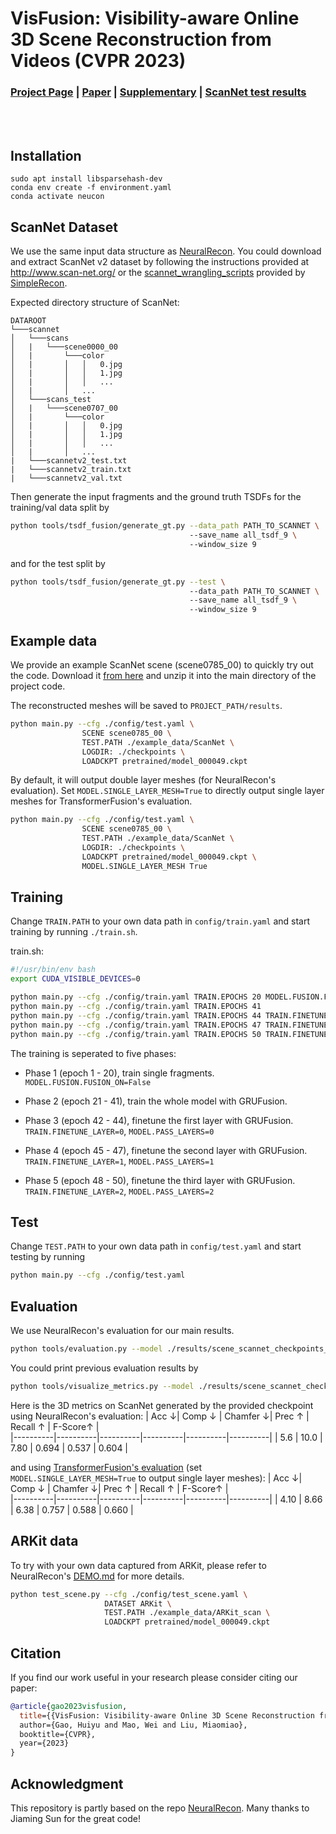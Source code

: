 # VisFusion: Visibility-aware Online 3D Scene Reconstruction from Videos (CVPR 2023)

### [Project Page](https://huiyu-gao.github.io/visfusion) | [Paper](https://arxiv.org/abs/2304.10687) | [Supplementary](https://huiyu-gao.github.io/visfusion/resources/VisFusion_Supp.pdf) | [ScanNet test results](https://drive.google.com/drive/folders/1eRbvajEugpQH1_Bq_M5sLROoXtuFxW34?usp=sharing)

<br/>

<center><img src="media/scene0785_00.gif" alt=""></center>

<br/>

## Installation
```shell
sudo apt install libsparsehash-dev
conda env create -f environment.yaml
conda activate neucon
```

## ScanNet Dataset
We use the same input data structure as [NeuralRecon](https://zju3dv.github.io/neuralrecon/). You could download and extract ScanNet v2 dataset by following the instructions provided at http://www.scan-net.org/ or the [scannet_wrangling_scripts](https://github.com/nianticlabs/simplerecon/tree/main/data_scripts/scannet_wrangling_scripts) provided by [SimpleRecon](https://nianticlabs.github.io/simplerecon/). 

Expected directory structure of ScanNet:
```
DATAROOT
└───scannet
│   └───scans
│   |   └───scene0000_00
│   |       └───color
│   |       │   │   0.jpg
│   |       │   │   1.jpg
│   |       │   │   ...
│   |       │   ...
│   └───scans_test
│   |   └───scene0707_00
│   |       └───color
│   |       │   │   0.jpg
│   |       │   │   1.jpg
│   |       │   │   ...
│   |       │   ...
|   └───scannetv2_test.txt
|   └───scannetv2_train.txt
|   └───scannetv2_val.txt
```

Then generate the input fragments and the ground truth TSDFs for the training/val data split by
```bash
python tools/tsdf_fusion/generate_gt.py --data_path PATH_TO_SCANNET \ 
                                        --save_name all_tsdf_9 \ 
                                        --window_size 9
```
and for the test split by
```bash
python tools/tsdf_fusion/generate_gt.py --test \ 
                                        --data_path PATH_TO_SCANNET \ 
                                        --save_name all_tsdf_9 \ 
                                        --window_size 9
```

## Example data
We provide an example ScanNet scene (scene0785_00) to quickly try out the code. Download it [from here](https://drive.google.com/file/d/1bEj6CVFrHZAOiY4Ir1oDvsrq4bXqga0l/view?usp=sharing) and unzip it into the main directory of the project code.

The reconstructed meshes will be saved to `PROJECT_PATH/results`.
```bash
python main.py --cfg ./config/test.yaml \
                SCENE scene0785_00 \ 
                TEST.PATH ./example_data/ScanNet \ 
                LOGDIR: ./checkpoints \ 
                LOADCKPT pretrained/model_000049.ckpt
```

By default, it will output double layer meshes (for NeuralRecon's evaluation). Set `MODEL.SINGLE_LAYER_MESH=True` to directly output single layer meshes for TransformerFusion's evaluation.
```bash
python main.py --cfg ./config/test.yaml \
                SCENE scene0785_00 \ 
                TEST.PATH ./example_data/ScanNet \ 
                LOGDIR: ./checkpoints \ 
                LOADCKPT pretrained/model_000049.ckpt \ 
                MODEL.SINGLE_LAYER_MESH True
```


## Training
Change `TRAIN.PATH` to your own data path in `config/train.yaml` and start training by running `./train.sh`.

train.sh:
```bash
#!/usr/bin/env bash
export CUDA_VISIBLE_DEVICES=0

python main.py --cfg ./config/train.yaml TRAIN.EPOCHS 20 MODEL.FUSION.FUSION_ON False
python main.py --cfg ./config/train.yaml TRAIN.EPOCHS 41
python main.py --cfg ./config/train.yaml TRAIN.EPOCHS 44 TRAIN.FINETUNE_LAYER 0 MODEL.PASS_LAYERS 0
python main.py --cfg ./config/train.yaml TRAIN.EPOCHS 47 TRAIN.FINETUNE_LAYER 1 MODEL.PASS_LAYERS 1
python main.py --cfg ./config/train.yaml TRAIN.EPOCHS 50 TRAIN.FINETUNE_LAYER 2 MODEL.PASS_LAYERS 2
```

The training is seperated to five phases:

-  Phase 1 (epoch 1 - 20), train single fragments.
`MODEL.FUSION.FUSION_ON=False`

- Phase 2 (epoch 21 - 41), train the whole model with GRUFusion.

- Phase 3 (epoch 42 - 44), finetune the first layer with GRUFusion.
`TRAIN.FINETUNE_LAYER=0`, `MODEL.PASS_LAYERS=0`

- Phase 4 (epoch 45 - 47), finetune the second layer with GRUFusion.
`TRAIN.FINETUNE_LAYER=1`, `MODEL.PASS_LAYERS=1`

- Phase 5 (epoch 48 - 50), finetune the third layer with GRUFusion.
`TRAIN.FINETUNE_LAYER=2`, `MODEL.PASS_LAYERS=2`


## Test
Change `TEST.PATH` to your own data path in `config/test.yaml` and start testing by running

```bash
python main.py --cfg ./config/test.yaml
```

## Evaluation
We use NeuralRecon's evaluation for our main results.
```bash
python tools/evaluation.py --model ./results/scene_scannet_checkpoints_fusion_eval_49 --n_proc 16
```
You could print previous evaluation results by
```bash
python tools/visualize_metrics.py --model ./results/scene_scannet_checkpoints_fusion_eval_49
```
Here is the 3D metrics on ScanNet generated by the provided checkpoint using NeuralRecon's evaluation:
| Acc ↓| Comp ↓ | Chamfer ↓| Prec ↑ | Recall ↑ | F-Score↑ |   
|----------|----------|----------|----------|----------|----------|
| 5.6 | 10.0 | 7.80 | 0.694 | 0.537 | 0.604 |

and using [TransformerFusion's evaluation](https://github.com/AljazBozic/TransformerFusion/blob/main/src/evaluation/eval.py) (set `MODEL.SINGLE_LAYER_MESH=True` to output single layer meshes):
| Acc ↓| Comp ↓ | Chamfer ↓| Prec ↑ | Recall ↑ | F-Score↑ |   
|----------|----------|----------|----------|----------|----------|
| 4.10 | 8.66 | 6.38 | 0.757 | 0.588 | 0.660 |


## ARKit data
To try with your own data captured from ARKit, please refer to NeuralRecon's [DEMO.md](https://github.com/zju3dv/NeuralRecon/blob/master/DEMO.md) for more details.
```bash
python test_scene.py --cfg ./config/test_scene.yaml \ 
                     DATASET ARKit \ 
                     TEST.PATH ./example_data/ARKit_scan \ 
                     LOADCKPT pretrained/model_000049.ckpt
```


## Citation
If you find our work useful in your research please consider citing our paper:


```bibtex
@article{gao2023visfusion,
  title={{VisFusion: Visibility-aware Online 3D Scene Reconstruction from Videos},
  author={Gao, Huiyu and Mao, Wei and Liu, Miaomiao},
  booktitle={CVPR},
  year={2023}
}
```


## Acknowledgment
This repository is partly based on the repo [NeuralRecon](https://github.com/zju3dv/NeuralRecon). Many thanks to Jiaming Sun for the great code!
